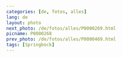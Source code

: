 ```yaml
---
categories: [de, fotos, alles]
lang: de
layout: photo
next_photo: /de/fotos/alles/P0000269.html
picname: P0000268
prev_photo: /de/fotos/alles/P0000469.html
tags: [Springbock]
---
```

